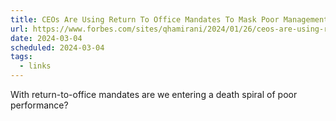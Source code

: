 ```yaml
---
title: CEOs Are Using Return To Office Mandates To Mask Poor Management
url: https://www.forbes.com/sites/qhamirani/2024/01/26/ceos-are-using-return-to-office-mandates-to-mask-poor-management/
date: 2024-03-04
scheduled: 2024-03-04
tags:
  - links
---
```


With return-to-office mandates are we entering a death spiral of poor performance?
